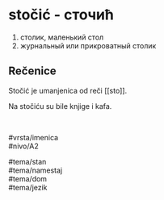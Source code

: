 # stočić - сточић

1. столик, маленький стол  
2. журнальный или прикроватный столик

## Rečenice

Stočić je umanjenica od reči [[sto]].

Na stočiću su bile knjige i kafa.

<br>

#vrsta/imenica  
#nivo/A2  

#tema/stan  
#tema/namestaj  
#tema/dom  
#tema/jezik  
